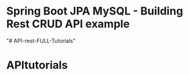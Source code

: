 # Spring Boot JPA MySQL - Building Rest CRUD API example
"# API-rest-FULL-Tutorials" 
# APItutorials
